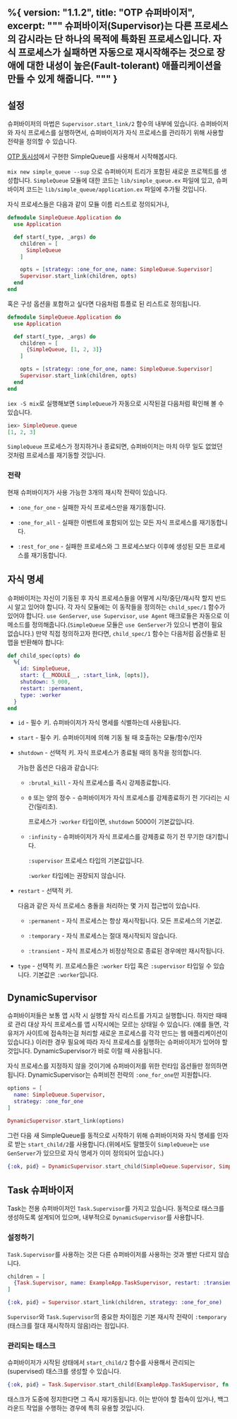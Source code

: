 %{
  version: "1.1.2",
  title: "OTP 슈퍼바이저",
  excerpt: """
  슈퍼바이저(Supervisor)는 다른 프로세스의 감시라는 단 하나의 목적에 특화된 프로세스입니다.
  자식 프로세스가 실패하면 자동으로 재시작해주는 것으로 장애에 대한 내성이 높은(Fault-tolerant) 애플리케이션을 만들 수 있게 해줍니다.
  """
}
---

## 설정

슈퍼바이저의 마법은 `Supervisor.start_link/2` 함수의 내부에 있습니다.
슈퍼바이저와 자식 프로세스를 실행하면서, 슈퍼바이저가 자식 프로세스를 관리하기 위해 사용할 전략을 정의할 수 있습니다.

[OTP 동시성](/ko/lessons/advanced/otp_concurrency)에서 구현한 SimpleQueue를 사용해서 시작해봅시다.

`mix new simple_queue --sup` 으로 슈퍼바이저 트리가 포함된 새로운 프로젝트를 생성합니다.
`SimpleQueue` 모듈에 대한 코드는 `lib/simple_queue.ex` 파일에 있고, 슈퍼바이저 코드는 `lib/simple_queue/application.ex` 파일에 추가될 것입니다.

자식 프로세스들은 다음과 같이 모듈 이름 리스트로 정의되거나,

```elixir
defmodule SimpleQueue.Application do
  use Application

  def start(_type, _args) do
    children = [
      SimpleQueue
    ]

    opts = [strategy: :one_for_one, name: SimpleQueue.Supervisor]
    Supervisor.start_link(children, opts)
  end
end
```

혹은 구성 옵션을 포함하고 싶다면 다음처럼 튜플로 된 리스트로 정의됩니다.

```elixir
defmodule SimpleQueue.Application do
  use Application

  def start(_type, _args) do
    children = [
      {SimpleQueue, [1, 2, 3]}
    ]

    opts = [strategy: :one_for_one, name: SimpleQueue.Supervisor]
    Supervisor.start_link(children, opts)
  end
end
```

`iex -S mix`로 실행해보면 `SimpleQueue`가 자동으로 시작된걸 다음처럼 확인해 볼 수 있습니다.

```elixir
iex> SimpleQueue.queue
[1, 2, 3]
```

`SimpleQueue` 프로세스가 정지하거나 종료되면, 슈퍼바이저는 마치 아무 일도 없었던 것처럼 프로세스를 재기동할 것입니다.

### 전략

현재 슈퍼바이저가 사용 가능한 3개의 재시작 전략이 있습니다.

+ `:one_for_one` - 실패한 자식 프로세스만을 재기동합니다.

+ `:one_for_all` - 실패한 이벤트에 포함되어 있는 모든 자식 프로세스를 재기동합니다.

+ `:rest_for_one` - 실패한 프로세스와 그 프로세스보다 이후에 생성된 모든 프로세스를 재기동합니다.

## 자식 명세

슈퍼바이저는 자신이 기동된 후 자식 프로세스들을 어떻게 시작/중단/재시작 할지 반드시 알고 있어야 합니다.
각 자식 모듈에는 이 동작들을 정의하는 `child_spec/1` 함수가 있어야 합니다.
`use GenServer`, `use Supervisor`, `use Agent` 매크로들은 자동으로 이 메소드를 정의해줍니다.(`SimpleQueue` 모듈은 `use GenServer`가 있으니 변경이 필요 없습니다.) 만약 직접 정의하고자 한다면, `child_spec/1` 함수는 다음처럼 옵션들로 된 맵을 반환해야 합니다:

```elixir
def child_spec(opts) do
  %{
    id: SimpleQueue,
    start: {__MODULE__, :start_link, [opts]},
    shutdown: 5_000,
    restart: :permanent,
    type: :worker
  }
end
```

+ `id` - 필수 키.
  슈퍼바이저가 자식 명세를 식별하는데 사용됩니다.

+ `start` - 필수 키.
  슈퍼바이저에 의해 기동 될 때 호출하는 모듈/함수/인자

+ `shutdown` - 선택적 키.
  자식 프로세스가 종료될 때의 동작을 정의합니다.

  가능한 옵션은 다음과 같습니다:

  + `:brutal_kill` - 자식 프로세스를 즉시 강제종료합니다.

  + `0` 또는 양의 정수 - 슈퍼바이저가 자식 프로세스를 강제종료하기 전 기다리는 시간(밀리초).

    프로세스가 `:worker` 타입이면, `shutdown` 5000이 기본값입니다.

  + `:infinity` - 슈퍼바이저가 자식 프로세스를 강제종료 하기 전 무기한 대기합니다.

    `:supervisor` 프로세스 타입의 기본값입니다.

    `:worker` 타입에는 권장되지 않습니다.

+ `restart` - 선택적 키.

  다음과 같은 자식 프로세스 충돌을 처리하는 몇 가지 접근법이 있습니다.

  + `:permanent` - 자식 프로세스는 항상 재시작됩니다.
    모든 프로세스의 기본값.

  + `:temporary` - 자식 프로세스는 절대 재시작되지 않습니다.

  + `:transient` - 자식 프로세스가 비정상적으로 종료된 경우에만 재시작됩니다.

+ `type` - 선택적 키.
  프로세스들은 `:worker` 타입 혹은 `:supervisor` 타입일 수 있습니다.
  기본값은 `:worker`입니다.

## DynamicSupervisor

슈퍼바이저들은 보통 앱 시작 시 실행할 자식 리스트를 가지고 실행합니다.
하지만 때때로 관리 대상 자식 프로세스를 앱 시작시에는 모르는 상태일 수 있습니다. (예를 들면, 각 유저가 사이트에 접속하는걸 처리할 새로운 프로세스를 각각 만드는 웹 애플리케이션이 있습니다.)
이러한 경우 필요에 따라 자식 프로세스를 실행하는 슈퍼바이저가 있어야 할 것입니다.
DynamicSupervisor가 바로 이럴 때 사용됩니다.

자식 프로세스를 지정하지 않을 것이기에 슈퍼바이저를 위한 런타임 옵션들만 정의하면 됩니다.
DynamicSupervisor는 슈퍼비전 전략의 `:one_for_one`만 지원합니다.

```elixir
options = [
  name: SimpleQueue.Supervisor,
  strategy: :one_for_one
]

DynamicSupervisor.start_link(options)
```

그런 다음 새 SimpleQueue를 동적으로 시작하기 위해 슈퍼바이저와 자식 명세를 인자로 받는 `start_child/2`를 사용합니다.(위에서도 말했듯이 `SimpleQueue`는 `use GenServer`가 있으므로 자식 명세가 이미 정의되어 있습니다.)

```elixir
{:ok, pid} = DynamicSupervisor.start_child(SimpleQueue.Supervisor, SimpleQueue)
```

## Task 슈퍼바이저

Task는 전용 슈퍼바이저인 `Task.Supervisor`를 가지고 있습니다.
동적으로 태스크를 생성하도록 설계되어 있으며, 내부적으로 `DynamicSupervisor`를 사용합니다.

### 설정하기

`Task.Supervisor`를 사용하는 것은 다른 슈퍼바이저를 사용하는 것과 별반 다르지 않습니다.

```elixir
children = [
  {Task.Supervisor, name: ExampleApp.TaskSupervisor, restart: :transient}
]

{:ok, pid} = Supervisor.start_link(children, strategy: :one_for_one)
```

`Supervisor`와 `Task.Supervisor`의 중요한 차이점은 기본 재시작 전략이 `:temporary` (태스크를 절대 재시작하지 않음)라는 점입니다.

### 관리되는 태스크

슈퍼바이저가 시작된 상태에서 `start_child/2` 함수를 사용해서 관리되는(supervised) 태스크를 생성할 수 있습니다.

```elixir
{:ok, pid} = Task.Supervisor.start_child(ExampleApp.TaskSupervisor, fn -> background_work end)
```

태스크가 도중에 정지한다면 그 즉시 재기동됩니다.
이는 받아야 할 접속이 있거나, 백그라운드 작업을 수행하는 경우에 특히 유용할 것입니다.
